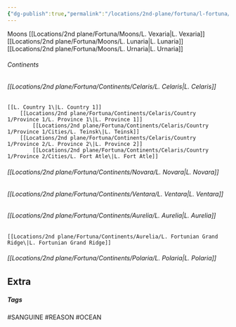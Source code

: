 ```yaml
---
{"dg-publish":true,"permalink":"/locations/2nd-plane/fortuna/l-fortuna/"}
---
```


Moons
[[Locations/2nd plane/Fortuna/Moons/L. Vexaria\|L. Vexaria]]
[[Locations/2nd plane/Fortuna/Moons/L. Lunaria\|L. Lunaria]]
[[Locations/2nd plane/Fortuna/Moons/L. Urnaria\|L. Urnaria]]
###### Continents
###### [[Locations/2nd plane/Fortuna/Continents/Celaris/L. Celaris\|L. Celaris]]
	[[L. Country 1\|L. Country 1]]
		[[Locations/2nd plane/Fortuna/Continents/Celaris/Country 1/Province 1/L. Province 1\|L. Province 1]]
			[[Locations/2nd plane/Fortuna/Continents/Celaris/Country 1/Province 1/Cities/L. Teinsk\|L. Teinsk]]
		[[Locations/2nd plane/Fortuna/Continents/Celaris/Country 1/Province 2/L. Province 2\|L. Province 2]]
			[[Locations/2nd plane/Fortuna/Continents/Celaris/Country 1/Province 2/Cities/L. Fort Atle\|L. Fort Atle]]
###### [[Locations/2nd plane/Fortuna/Continents/Novara/L. Novara\|L. Novara]]
###### [[Locations/2nd plane/Fortuna/Continents/Ventara/L. Ventara\|L. Ventara]]
###### [[Locations/2nd plane/Fortuna/Continents/Aurelia/L. Aurelia\|L. Aurelia]]
	[[Locations/2nd plane/Fortuna/Continents/Aurelia/L. Fortunian Grand Ridge\|L. Fortunian Grand Ridge]]
###### [[Locations/2nd plane/Fortuna/Continents/Polaria/L. Polaria\|L. Polaria]]

## Extra

##### Tags
#SANGUINE #REASON #OCEAN